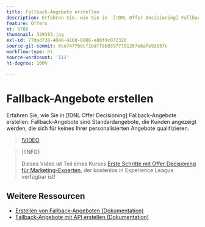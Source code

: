```yaml
---
title: Fallback-Angebote erstellen
description: Erfahren Sie, wie Sie in  [!DNL Offer Decisioning] Fallback-Angebote erstellen. Fallback-Angebote sind Eignungsregeln zugeordnet, die Ihnen helfen, sie nur relevanten Kunden anzuzeigen.
feature: Offers
kt: 6780
thumbnail: 329383.jpg
exl-id: 77dad738-4046-410d-8886-e88f9c872320
source-git-commit: 0ce7477bdcf1bdff8b83977791267e8afe92b57c
workflow-type: ht
source-wordcount: '111'
ht-degree: 100%

---
```


# Fallback-Angebote erstellen

Erfahren Sie, wie Sie in [!DNL Offer Decisioning] Fallback-Angebote erstellen. Fallback-Angebote sind Standardangebote, die Kunden angezeigt werden, die sich für keines Ihrer personalisierten Angebote qualifizieren.

>[!VIDEO](https://video.tv.adobe.com/v/329383?quality=12&learn=on)

>[!INFO]
>
> Dieses Video ist Teil eines Kurses [Erste Schritte mit Offer Decisioning für Marketing-Experten](https://experienceleague.adobe.com/?recommended=ExperiencePlatform-U-1-2020.1.offerdecisioning), der kostenlos in Experience League verfügbar ist!


## Weitere Ressourcen

* [Erstellen von Fallback-Angeboten (Dokumentation)](https://experienceleague.adobe.com/docs/journey-optimizer/using/offer-decisioniong/managing-offers-in-the-offer-library/creating-fallback-offers.html?lang=de)
* [Fallback-Angebote mit API erstellen (Dokumentation)](https://experienceleague.adobe.com/docs/journey-optimizer/using/offer-decisioniong/api-reference/offers-api/fallback-offers/create.html?lang=de)

